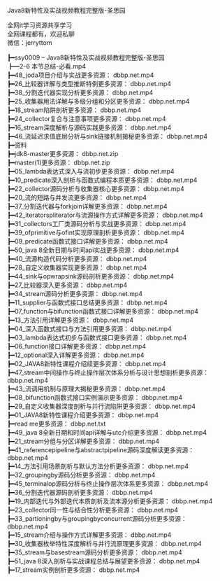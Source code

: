 Java8新特性及实战视频教程完整版-圣思园

全网it学习资源共享学习<br>全网课程都有，欢迎私聊<br>微信：jerryttom<br>

┣━ssy0009 – Java8新特性及实战视频教程完整版-圣思园<br> ┣━2-6 本节总结-必看.mp4<br> ┣━48_joda项目介绍与实战更多资源： dbbp.net.mp4<br> ┣━26_比较器详解与类型推断特例更多资源： dbbp.net.mp4<br> ┣━38_分割迭代器实现分析更多资源： dbbp.net.mp4<br> ┣━25_收集器用法详解与多级分组和分区更多资源： dbbp.net.mp4<br> ┣━18_stream陷阱剖析更多资源： dbbp.net.mp4<br> ┣━24_collector复合与注意事项更多资源： dbbp.net.mp4<br> ┣━16_stream深度解析与源码实践更多资源： dbbp.net.mp4<br> ┣━46_流延迟求值底层分析与sink链接机制揭秘更多资源： dbbp.net.mp4<br> ┣━资料<br> ┣━jdk8-master更多资源： dbbp.net.zip<br> ┣━master(1)更多资源： dbbp.net.zip<br> ┣━05_lambda表达式深入与流初步更多资源： dbbp.net.mp4<br> ┣━10_predicate深入剖析与函数式编程本质更多资源： dbbp.net.mp4<br> ┣━22_collector源码分析与收集器核心更多资源： dbbp.net.mp4<br> ┣━20_流的短路与并发流更多资源： dbbp.net.mp4<br> ┣━37_分割迭代器与forkjoin详解更多资源： dbbp.net.mp4<br> ┣━42_iteratorspliterator与流源操作方式详解更多资源： dbbp.net.mp4<br> ┣━31_collectors工厂类源码分析与实战更多资源： dbbp.net.mp4<br> ┣━39_ofprimitive与ofint实现原理剖析更多资源： dbbp.net.mp4<br> ┣━09_predicate函数式接口详解更多资源： dbbp.net.mp4<br> ┣━50_java 8全新日期与时间api实战更多资源： dbbp.net.mp4<br> ┣━40_流源构造代码分析更多资源： dbbp.net.mp4<br> ┣━28_自定义收集器实现更多资源： dbbp.net.mp4<br> ┣━44_sink与opwrapsink源码剖析更多资源： dbbp.net.mp4<br> ┣━27_比较器深入更多资源： dbbp.net.mp4<br> ┣━34_stream源码分析更多资源： dbbp.net.mp4<br> ┣━11_supplier与函数式接口总结更多资源： dbbp.net.mp4<br> ┣━07_function与bifunction函数式接口详解更多资源： dbbp.net.mp4<br> ┣━13_方法引用详解更多资源： dbbp.net.mp4<br> ┣━04_深入函数式接口与方法引用更多资源： dbbp.net.mp4<br> ┣━03_lambda表达式初步与函数式接口更多资源： dbbp.net.mp4<br> ┣━06_function接口详解更多资源： dbbp.net.mp4<br> ┣━12_optional深入详解更多资源： dbbp.net.mp4<br> ┣━02_JAVA8新特性课程介绍续更多资源： dbbp.net.mp4<br> ┣━47_stream中间操作与终止操作层次体系分析与设计思想剖析更多资源： dbbp.net.mp4<br> ┣━43_流调用机制与原理大揭秘更多资源： dbbp.net.mp4<br> ┣━08_bifunction函数式接口实例演示更多资源： dbbp.net.mp4<br> ┣━29_自定义收集器深度剖析与并行流陷阱更多资源： dbbp.net.mp4<br> ┣━01_JAVA8新特性课程介绍更多资源： dbbp.net.mp4<br> ┣━read me更多资源： dbbp.net.txt<br> ┣━49_java 8全新日期和时间api详解与utc介绍更多资源： dbbp.net.mp4<br> ┣━21_stream分组与分区详解更多资源： dbbp.net.mp4<br> ┣━41_referencepipeline与abstractpipeline源码深度解读更多资源： dbbp.net.mp4<br> ┣━14_方法引用场景剖析与默认方法分析更多资源： dbbp.net.mp4<br> ┣━32_groupingby源码分析更多资源： dbbp.net.mp4<br> ┣━45_terminalop源码分析与终止操作层次体系更多资源： dbbp.net.mp4<br> ┣━36_分割迭代器源码剖析更多资源： dbbp.net.mp4<br> ┣━19_内部迭代与外部迭代本质剖析及流本源分析更多资源： dbbp.net.mp4<br> ┣━23_collector同一性与结合性分析更多资源： dbbp.net.mp4<br> ┣━33_partioningby与groupingbyconcurrent源码分析更多资源： dbbp.net.mp4<br> ┣━15_stream介绍与操作方式详解更多资源： dbbp.net.mp4<br> ┣━30_收集器枚举特性深度解析与并行流原理更多资源： dbbp.net.mp4<br> ┣━35_stream与basestream源码分析更多资源： dbbp.net.mp4<br> ┣━51_java 8深入剖析与实战课程总结与展望更多资源： dbbp.net.mp4<br> ┣━17_stream实例剖析更多资源： dbbp.net.mp4